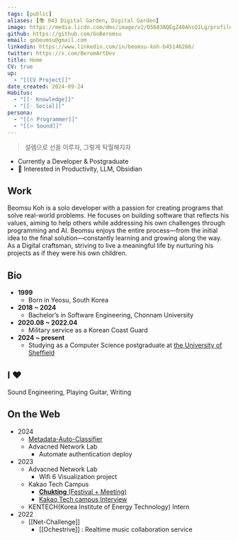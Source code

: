 ```yaml
---
tags: [public]
aliases: [📚 043 Digital Garden, Digital Garden]
image: https://media.licdn.com/dms/image/v2/D5603AQEgZ40AhsQ1Lg/profile-displayphoto-shrink_800_800/profile-displayphoto-shrink_800_800/0/1728503647723?e=1733961600&v=beta&t=k87lOA6QVJctNlqW7FeD_QOVjiK4NfDTigw5iCj_-1U
github: https://github.com/GoBeromsu
email: gobeumsu@gmail.com
linkedin: https://www.linkedin.com/in/beomsu-koh-b45146266/
twitter: https://x.com/BeromArtDev
title: Home
CV: true
up:
  - "[[CV Project]]"
date_created: 2024-09-24
Habitus:
  - "[[◦ Knowledge]]"
  - "[[◦ Social]]"
persona:
  - "[[🔥 Programmer]]"
  - "[[🔥 Sound]]"
---
```


> 설렘으로 선을 이루자, 그렇게 탁월해지자

- Currently a Developer & Postgraduate
- 🚀 Interested in Productivity, LLM, Obsidian
## Work
Beomsu Koh is a solo developer with a passion for creating programs that solve real-world problems. He focuses on building software that reflects his values, aiming to help others while addressing his own challenges through programming and AI. Beomsu enjoys the entire process—from the initial idea to the final solution—constantly learning and growing along the way. As a Digital craftsman, striving to live a meaningful life by nurturing his projects as if they were his own children.
## Bio
- **1999**
	- Born in Yeosu, South Korea
- **2018 ~ 2024**
	- Bachelor’s in Software Engineering, Chonnam University
- **2020.08 ~ 2022.04**
	- Military service as a Korean Coast Guard
- **2024 ~ present**
	- Studying as a Computer Science postgraduate at [the University of Sheffield](https://www.sheffield.ac.uk/)
## I ♥
Sound Engineering, Playing Guitar, Writing
## On the Web
- 2024
	- [Metadata-Auto-Classifier](https://github.com/GoBeromsu/Metadata-Auto-Classifier)
	- Advacned Network Lab
		- Automate authentication deploy
- 2023
	- Advacned Network Lab
		- Wifi 6 Visualization project
	- Kakao Tech Campus
		- [**Chukting** (Festival + Meeting)](https://github.com/Step3-kakao-tech-campus/Team14_BE)
		- [Kakao Tech campus Interview](https://youtu.be/WRyvyBvkSF0?feature=shared&t=590)
	- KENTECH(Korea Institute of Energy Technology) Intern
- 2022
	- [[Net-Challenge]]
		- [[Ochestrive]] : Realtime music collaboration service